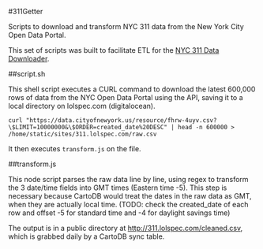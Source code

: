 #311Getter

Scripts to download and transform NYC 311 data from the New York City Open Data Portal.

This set of scripts was built to facilitate ETL for the [NYC 311 Data Downloader](http://chriswhong.github.io/311plus).  

##script.sh

This shell script executes a CURL command to download the latest 600,000 rows of data from the NYC Open Data Portal using the API, saving it to a local directory on lolspec.com (digitalocean).  

```
curl "https://data.cityofnewyork.us/resource/fhrw-4uyv.csv?\$LIMIT=10000000&\$ORDER=created_date%20DESC" | head -n 600000 > /home/static/sites/311.lolspec.com/raw.csv

```

It then executes `transform.js` on the file.

##transform.js

This node script parses the raw data line by line, using regex to transform the 3 date/time fields into GMT times (Eastern time -5).  This step is necessary because CartoDB would treat the dates in the raw data as GMT, when they are actually local time.  (TODO: check the created_date of each row and offset -5 for standard time and -4 for daylight savings time)

The output is in a public directory at http://311.lolspec.com/cleaned.csv, which is grabbed daily by a CartoDB sync table.